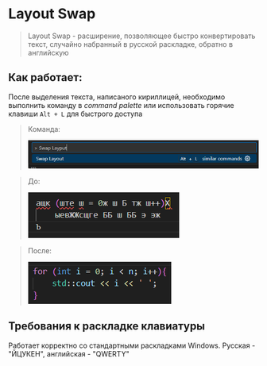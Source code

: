 # Layout Swap

> Layout Swap - расширение, позволяющее быстро конвертировать текст, случайно набранный в русской раскладке, обратно в английскую

## Как работает:

После выделения текста, написаного кириллицей, необходимо выполнить команду в *command palette* или использовать горячие клавиши `Alt + L` для быстрого доступа

>Команда:
>
>![Command](images/command.png) 

>До:
>
>![Before](images/before.png)

>После:
>
>![After](images/after.png)


## Требования к раскладке клавиатуры

Работает корректно со стандартными раскладками Windows. Русская - "ЙЦУКЕН", английская - "QWERTY"
